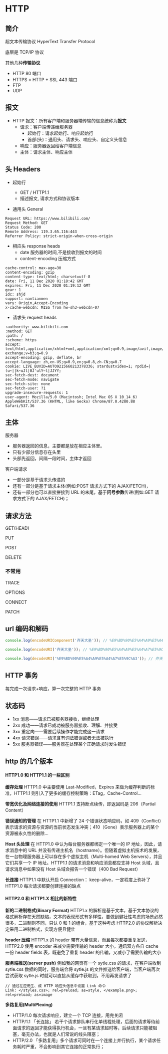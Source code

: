 # HTTP

## 简介

超文本传输协议
HyperText Transfer Protocol

底层是 TCP/IP 协议

其他几种**传输协议**

- HTTP 80 端口
- HTTPS = HTTP + SSL 443 端口
- FTP
- UDP

## 报文

- HTTP 报文：所有客户端和服务器端传输的信息统称为**报文**
  - 请求：客户端传递给服务器
    - 起始行：请求起始行、响应起始行
    - 首部(头)：通用头、请求头、响应头、自定义头信息
  - 响应：服务器返回给客户端信息
  - 主体：请求主体、响应主体

## 头 Headers

- 起始行

  - GET / HTTP1.1
  - 描述报文, 请求方式和协议版本

- 通用头 General

```
Request URL: https://www.bilibili.com/
Request Method: GET
Status Code: 200
Remote Address: 119.3.65.116:443
Referrer Policy: strict-origin-when-cross-origin
```

- 相应头 response heads
  - date 服务器的时间,不是接收到报文的时间
  - content-encoding 压缩方式

```
cache-control: max-age=30
content-encoding: gzip
content-type: text/html; charset=utf-8
date: Fri, 11 Dec 2020 01:18:42 GMT
expires: Fri, 11 Dec 2020 01:19:12 GMT
gear: 1
idc: shjd
support: nantianmen
vary: Origin,Accept-Encoding
x-cache-webcdn: MISS from hw-sh3-webcdn-07
```

- 请求头 request heads

```
:authority: www.bilibili.com
:method: GET
:path: /
:scheme: https
accept: text/html,application/xhtml+xml,application/xml;q=0.9,image/avif,image/webp,image/apng,*/*;q=0.8,application/signed-exchange;v=b3;q=0.9
accept-encoding: gzip, deflate, br
accept-language: zh,en-US;q=0.9,en;q=0.8,zh-CN;q=0.7
cookie: LIVE_BUVID=AUTO9215660213378336; stardustvideo=1; rpdid=|(u~||k~uJl|0J'ulY~l|JJYY;
sec-fetch-dest: document
sec-fetch-mode: navigate
sec-fetch-site: none
sec-fetch-user: ?1
upgrade-insecure-requests: 1
user-agent: Mozilla/5.0 (Macintosh; Intel Mac OS X 10_14_6) AppleWebKit/537.36 (KHTML, like Gecko) Chrome/87.0.4280.88 Safari/537.36
```

## 主体

服务器

- 服务器返回的信息，主要都是放在相应主体里。
- 只有少部分信息存在头里
- 头部先返回，间隔一段时间，主体才返回

客户端请求

- 一部分是基于请求头传递的
- 还有一部分是基于请求主体(例如:POST 请求方式下的 AJAX/FETCH)，
- 还有一部分也可以直接拼接到 URL 的末尾，基于**问号参数**传递(例如:GET 请求方式下的 AJAX/FETCH)；

## 请求方法

GET(HEAD)

PUT

POST

DELETE

### 不常用

TRACE

OPTIONS

CONNECT

PATCH

## url 编码和解码

```js
console.log(encodeURIComponent('齐天大圣')); // %E9%BD%90%E5%A4%A9%E5%A4%A7%E5%9C%A3

console.log(encodeURI('齐天大圣')); // %E9%BD%90%E5%A4%A9%E5%A4%A7%E5%9C%A3

console.log(decodeURI('%E9%BD%90%E5%A4%A9%E5%A4%A7%E5%9C%A3')); // 齐天大圣
```

## HTTP 事务

每完成一次请求+响应，算一次完整的 HTTP 事务

## 状态码

- 1xx 消息——请求已被服务器接收，继续处理
- 2xx 成功——请求已成功被服务器接收、理解、并接受
- 3xx 重定向——需要后续操作才能完成这一请求
- 4xx 请求错误——请求含有词法错误或者无法被执行
- 5xx 服务器错误——服务器在处理某个正确请求时发生错误

## http 的几个版本

#### HTTP1.0 和 HTTP1.1 的一些区别

**缓存处理** HTTP1.0 中主要使用 Last-Modified，Expires 来做为缓存判断的标准，HTTP1.1 则引入了更多的缓存控制策略：ETag，Cache-Control…

**带宽优化及网络连接的使用** HTTP1.1 支持断点续传，即返回码是 206（Partial Content）

**错误通知的管理** 在 HTTP1.1 中新增了 24 个错误状态响应码，如 409（Conflict）表示请求的资源与资源的当前状态发生冲突；410（Gone）表示服务器上的某个资源被永久性的删除…

**Host 头处理** 在 HTTP1.0 中认为每台服务器都绑定一个唯一的 IP 地址，因此，请求消息中的 URL 并没有传递主机名（hostname）。但随着虚拟主机技术的发展，在一台物理服务器上可以存在多个虚拟主机（Multi-homed Web Servers），并且它们共享一个 IP 地址。HTTP1.1 的请求消息和响应消息都应支持 Host 头域，且请求消息中如果没有 Host 头域会报告一个错误（400 Bad Request）

**长连接** HTTP1.1 中默认开启 Connection： keep-alive，一定程度上弥补了 HTTP1.0 每次请求都要创建连接的缺点

#### HTTP2.0 和 HTTP1.X 相比的新特性

**新的二进制格式(Binary Format)** HTTP1.x 的解析是基于文本，基于文本协议的格式解析存在天然缺陷，文本的表现形式有多样性，要做到健壮性考虑的场景必然很多，二进制则不同，只认 0 和 1 的组合，基于这种考虑 HTTP2.0 的协议解析决定采用二进制格式，实现方便且健壮

**header 压缩** HTTP1.x 的 header 带有大量信息，而且每次都要重复发送，HTTP2.0 使用 encoder 来减少需要传输的 header 大小，通讯双方各自 cache 一份 header fields 表，既避免了重复 header 的传输，又减小了需要传输的大小

**服务端推送(server push)** 例如我的网页有一个 sytle.css 的请求，在客户端收到 sytle.css 数据的同时，服务端会将 sytle.js 的文件推送给客户端，当客户端再次尝试获取 sytle.js 时就可以直接从缓存中获取到，不用再发请求了

```
// 通过在应用生、成 HTTP 响应头信息中设置 Link 命令
Link: </styles.css>; rel=preload; as=style, </example.png>; rel=preload; as=image
```

**多路复用(MultiPlexing)**

- HTTP/1.0 每次请求响应，建立一个 TCP 连接，用完关闭
- HTTP/1.1 「长连接」 若干个请求排队串行化单线程处理，后面的请求等待前面请求的返回才能获得执行机会，一旦有某请求超时等，后续请求只能被阻塞，毫无办法，也就是人们常说的线头阻塞；
- HTTP/2.0 「多路复用」多个请求可同时在一个连接上并行执行，某个请求任务耗时严重，不会影响到其它连接的正常执行；
